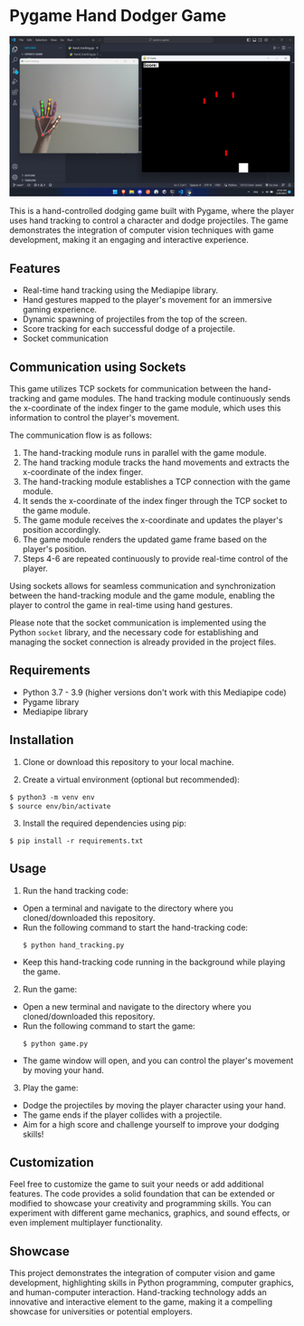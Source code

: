 
# Pygame Hand Dodger Game

![Game Screenshot](screenshot.png)

This is a hand-controlled dodging game built with Pygame, where the player uses hand tracking to control a character and dodge projectiles. The game demonstrates the integration of computer vision techniques with game development, making it an engaging and interactive experience.

## Features

- Real-time hand tracking using the Mediapipe library.
- Hand gestures mapped to the player's movement for an immersive gaming experience.
- Dynamic spawning of projectiles from the top of the screen.
- Score tracking for each successful dodge of a projectile.
- Socket communication

## Communication using Sockets

This game utilizes TCP sockets for communication between the hand-tracking and game modules. The hand tracking module continuously sends the x-coordinate of the index finger to the game module, which uses this information to control the player's movement.

The communication flow is as follows:

1. The hand-tracking module runs in parallel with the game module.
2. The hand tracking module tracks the hand movements and extracts the x-coordinate of the index finger.
3. The hand-tracking module establishes a TCP connection with the game module.
4. It sends the x-coordinate of the index finger through the TCP socket to the game module.
5. The game module receives the x-coordinate and updates the player's position accordingly.
6. The game module renders the updated game frame based on the player's position.
7. Steps 4-6 are repeated continuously to provide real-time control of the player.

Using sockets allows for seamless communication and synchronization between the hand-tracking module and the game module, enabling the player to control the game in real-time using hand gestures.

Please note that the socket communication is implemented using the Python `socket` library, and the necessary code for establishing and managing the socket connection is already provided in the project files.

## Requirements

- Python 3.7 - 3.9 (higher versions don't work with this Mediapipe code)
- Pygame library
- Mediapipe library

## Installation

1. Clone or download this repository to your local machine.

2. Create a virtual environment (optional but recommended):

```
$ python3 -m venv env
$ source env/bin/activate
```
3. Install the required dependencies using pip:
```
$ pip install -r requirements.txt
```


## Usage

1. Run the hand tracking code:
- Open a terminal and navigate to the directory where you cloned/downloaded this repository.
- Run the following command to start the hand-tracking code:
  ```
  $ python hand_tracking.py
  ```
- Keep this hand-tracking code running in the background while playing the game.

2. Run the game:
- Open a new terminal and navigate to the directory where you cloned/downloaded this repository.
- Run the following command to start the game:
  ```
  $ python game.py
  ```
- The game window will open, and you can control the player's movement by moving your hand.

3. Play the game:
- Dodge the projectiles by moving the player character using your hand.
- The game ends if the player collides with a projectile.
- Aim for a high score and challenge yourself to improve your dodging skills!

## Customization

Feel free to customize the game to suit your needs or add additional features. The code provides a solid foundation that can be extended or modified to showcase your creativity and programming skills. You can experiment with different game mechanics, graphics, and sound effects, or even implement multiplayer functionality.

## Showcase

This project demonstrates the integration of computer vision and game development, highlighting skills in Python programming, computer graphics, and human-computer interaction. Hand-tracking technology adds an innovative and interactive element to the game, making it a compelling showcase for universities or potential employers.

